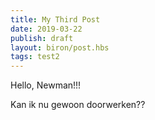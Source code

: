 ```yaml
---
title: My Third Post
date: 2019-03-22
publish: draft
layout: biron/post.hbs
tags: test2
---
```


Hello, Newman!!!
<!-- more -->
Kan ik nu gewoon doorwerken??